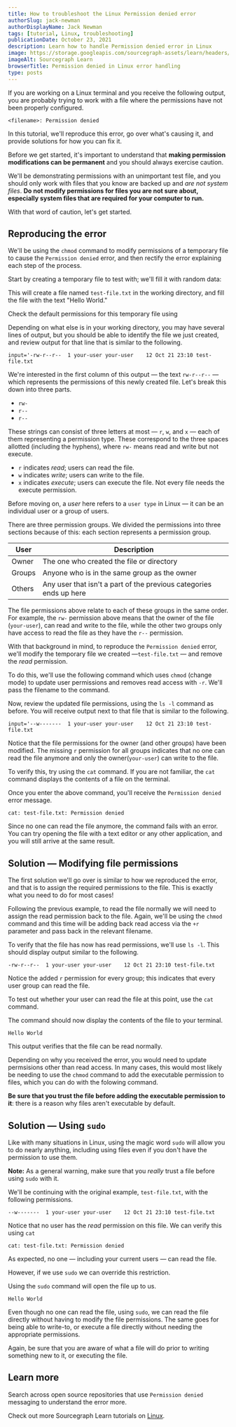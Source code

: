```yaml
---
title: How to troubleshoot the Linux Permission denied error
authorSlug: jack-newman
authorDisplayName: Jack Newman
tags: [tutorial, Linux, troubleshooting]
publicationDate: October 23, 2021
description: Learn how to handle Permission denied error in Linux
image: https://storage.googleapis.com/sourcegraph-assets/learn/headers/sourcegraph-learn-header.png
imageAlt: Sourcegraph Learn
browserTitle: Permission denied in Linux error handling
type: posts
---
```


If you are working on a Linux terminal and you receive the following output, you are probably trying to work with a file where the permissions have not been properly configured.

```
<filename>: Permission denied
```

In this tutorial, we'll reproduce this error, go over what's causing it, and provide solutions for how you can fix it.

Before we get started, it's important to understand that **making permission modifications can be permanent** and you should always exercise caution.

We'll be demonstrating permissions with an unimportant test file, and you should only work with files that you know are backed up and _are not system files_. **Do not modify permissions for files you are not sure about, especially system files that are required for your computer to run.**

With that word of caution, let's get started. 

## Reproducing the error

We'll be using the `chmod` command to modify permissions of a temporary file to cause the `Permission denied` error, and then rectify the error explaining each step of the process.

Start by creating a temporary file to test with; we'll fill it with random data:

<Highlighter
input='echo "Hello World" > test-file.txt'
language='bash'
/>

This will create a file named `test-file.txt` in the working directory, and fill the file with the text "Hello World."

Check the default permissions for this temporary file using

<Highlighter
input='ls -l'
language='bash'
/>

Depending on what else is in your working directory, you may have several lines of output, but you should be able to identify the file we just created, and review output for that line that is similar to the following.

```
input='-rw-r--r--  1 your-user your-user    12 Oct 21 23:10 test-file.txt
```

We're interested in the first column of this output — the text `rw-r--r--` — which represents the permissions of this newly created file. Let's break this down into three parts.

 - `rw-`
 - `r--`
 - `r--`

These strings can consist of three letters at most — `r`, `w`, and `x` — each of them representing a permission type. These correspond to the three spaces allotted (including the hyphens), where `rw-` means read and write but not execute. 
 
 - `r` indicates *read*; users can read the file.
 - `w` indicates *write*; users can write to the file.
 - `x` indicates *execute*; users can execute the file. Not every file needs the execute permission.

Before moving on, a *user* here refers to a `user type` in Linux — it can be an individual user or a group of users. 

There are three permission groups. We divided the permissions into three sections because of this: each section represents a permission group.

| User   | Description |
|--------|-------------|
| Owner  | The one who created the file or directory |
| Groups | Anyone who is in the same group as the owner |
| Others | Any user that isn't a part of the previous categories ends up here |

The file permissions above relate to each of these groups in the same order. For example, the `rw-` permission above means that the owner of the file (`your-user`), can read and write to the file, while the other two groups only have access to read the file as they have the `r--` permission. 

With that background in mind, to reproduce the `Permission denied` error, we'll modify the temporary file we created —`test-file.txt` — and remove
the *read* permission.

To do this, we'll use the following command which uses `chmod` (change mode) to update user permissions and removes read access with `-r`. We'll pass the filename to the command.

<Highlighter
input='chmod -r test-file.txt'
language='bash'
/>

Now, review the updated file permissions, using the `ls -l` command as before. You will receive output next to that file that is similar to the following. 

```
input='--w-------  1 your-user your-user    12 Oct 21 23:10 test-file.txt
```

Notice that the file permissions for the owner (and other groups) have been modified. The missing `r` permission for all groups indicates that no one can
read the file anymore and only the owner(`your-user`) can write to the file.

To verify this, try using the `cat` command. If you are not familiar, the `cat` command displays the contents of a file on the terminal. 

<Highlighter
input='cat test-file.txt'
language='bash'
/>

Once you enter the above command, you'll receive the `Permission denied` error message.

```
cat: test-file.txt: Permission denied
```

Since no one can read the file anymore, the command fails with an error. You can try opening the file with a text editor or any other application, and you will still arrive at the same result.

## Solution — Modifying file permissions

The first solution we'll go over is similar to how we reproduced the error, and that is to assign the required permissions to the file. This is exactly what you need to do for most cases!

Following the previous example, to read the file normally we will need to assign the read permission back to the file. Again, we'll be using the `chmod` 
command and this time will be adding back read access via the `+r` parameter and pass back in the relevant filename. 

<Highlighter
input='chmod +r test-file.txt'
language='bash'
matcher='test-file.txt'
/>

To verify that the file has now has read permissions, we'll use `ls -l`. This should display output similar to the following.

```
-rw-r--r--  1 your-user your-user    12 Oct 21 23:10 test-file.txt
```

Notice the added `r` permission for every group; this indicates that every user group can read the file.

To test out whether your user can read the file at this point, use the `cat` command.

<Highlighter
input='cat test-file.txt'
language='bash'
/>

The command should now display the contents of the file to your terminal.

```
Hello World
```

This output verifies that the file can be read normally.

Depending on why you received the error, you would need to update permsisions other than read access. In many cases, this would most likely be needing to use the `chmod` command to add the executable permission to files, which you can do with the folowing command.

<Highlighter
input='chmod +x filename'
language='bash'
matcher='filename'
/>

**Be sure that you trust the file before adding the executable permission to it**: there is a reason why files aren't executable by default.

## Solution — Using `sudo`

Like with many situations in Linux, using the magic word `sudo` will allow you to do nearly anything, including using files even if you don't have the permission to use them.

**Note:** As a general warning, make sure that you _really_ trust a file before using `sudo` with it.

We'll be continuing with the original example, `test-file.txt`, with the following permissions.

```
--w-------  1 your-user your-user    12 Oct 21 23:10 test-file.txt
```

Notice that no user has the *read* permission on this file. We can verify this using `cat`

<Highlighter
input='cat test-file.txt'
language='bash'
/>

```
cat: test-file.txt: Permission denied
```

As expected, no one — including your current users — can read the file.

However, if we use `sudo` we can override this restriction.

<Highlighter
input='sudo cat test-file.txt'
language='bash'
/>

Using the `sudo` command will open the file up to us. 

```
Hello World
```

Even though no one can read the file, using `sudo`, we can read the file directly without having to modify the file permissions. The same goes for being able to write-to, or execute a file directly without needing the appropriate permissions.

Again, be sure that you are aware of what a file will do prior to writing something new to it, or executing the file. 

## Learn more

Search across open source repositories that use `Permission denied` messaging to understand the error more.

<SourcegraphSearch query="Permission denied" patternType="literal"/>

Check out more Sourcegraph Learn tutorials on [Linux](https://learn.sourcegraph.com/tags/linux).